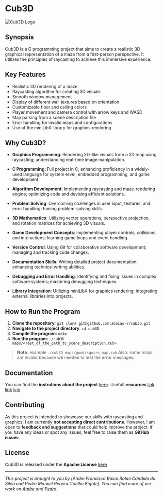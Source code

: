 # Cub3D

![Cub3D Logo](cub3d_logo.png)

## Synopsis

Cub3D is a **C** programming project that aims to create a realistic 3D graphical representation of a maze from a first-person perspective. It utilizes the principles of raycasting to achieve this immersive experience.

## Key Features

- Realistic 3D rendering of a maze
- Raycasting algorithm for creating 3D visuals
- Smooth window management
- Display of different wall textures based on orientation
- Customizable floor and ceiling colors
- Player movement and camera control with arrow keys and WASD
- Map parsing from a scene description file
- Error handling for invalid maps and configurations
- Use of the miniLibX library for graphics rendering

## Why Cub3D?

- **Graphics Programming**: Rendering 3D-like visuals from a 2D map using raycasting; understanding real-time image manipulation.

- **C Programming**: Full project in C; enhancing proficiency in a widely-used language for system-level, embedded programming, and game development.

- **Algorithm Development**: Implementing raycasting and maze-rendering engine; optimizing code and devising efficient solutions.

- **Problem Solving**: Overcoming challenges in user input, textures, and error handling; honing problem-solving skills.

- **3D Mathematics**: Utilizing vector operations, perspective projection, and rotation matrices for achieving 3D visuals.

- **Game Development Concepts**: Implementing player controls, collisions, and interactions; learning game loops and event handling.

- **Version Control**: Using Git for collaborative software development; managing and tracking code changes.

- **Documentation Skills**: Writing detailed project documentation; enhancing technical writing abilities.

- **Debugging and Error Handling**: Identifying and fixing issues in complex software systems; mastering debugging techniques.

- **Library Integration**: Utilizing miniLibX for graphics rendering; integrating external libraries into projects.

## How to Run the Program

1. **Clone the repository**: `git clone git@github.com:abaiao-r/cub3D.git`
2. **Navigate to the project directory**: `cd cub3D`
3. **Compile the program**: `make`
4. **Run the program**: `./cub3D maps/<rest_of_the_path_to_scene_description.cub>`

> **Note**: example `./cub3D maps/good/square_map.cub`
> Also: some maps are invalid because we needed to test the error messages.

## Documentation

You can find the **instrutions about the project** [here](/cub3d_(subject).pdf).
Usefull **resources** 
[link](https://harm-smits.github.io/42docs/libs/minilibx)
[link](https://lodev.org/cgtutor/raycasting.html)
[link](https://permadi.com/1996/05/ray-casting-tutorial-table-of-contents/)


## Contributing

As this project is intended to showcase our skills with raycasting and graphics, I am currently **not accepting direct contributions**. However, I am open to **feedback and suggestions** that could help improve the project. If you have any ideas or spot any issues, feel free to raise them as **GitHub issues**.

## License

Cub3D is released under the **Apache License** [here](/LICENSE)

---

*This project is brought to you by [Andre Francisco Baiao Rolao Candido da Silva and Pedro Manuel Pereira Coelho Bigote]. You can find more of our work on [Andre](https://github.com/abaiao-r) and [Pedro](https://github.com/pedperei).* 
